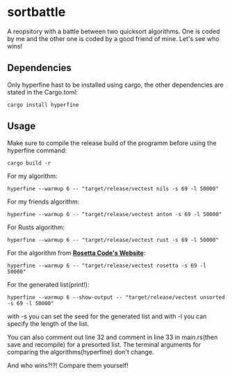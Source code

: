 # sortbattle
A reopsitory with a battle between two quicksort algorithms. One is coded by me and the other one is coded by a good friend of mine. Let's see who wins!

## Dependencies
Only hyperfine hast to be installed using cargo, the other dependencies are stated in the Cargo.toml:
```
cargo install hyperfine
```
## Usage

Make sure to compile the release build of the programm before using the hyperfine command:
```
cargo build -r
```
For my algorithm:
```
hyperfine --warmup 6 -- "target/release/vectest nils -s 69 -l 50000"
```
For my friends algorithm:
```
hyperfine --warmup 6 -- "target/release/vectest anton -s 69 -l 50000"
```
For Rusts algorithm:
```
hyperfine --warmup 6 -- "target/release/vectest rust -s 69 -l 50000"
```
For the algorithm from **[Rosetta Code's Website](https://rosettacode.org/wiki/Sorting_algorithms/Quicksort#Rust)**:
```
hyperfine --warmup 6 -- "target/release/vectest rosetta -s 69 -l 50000"
```
For the generated list(print!):
```
hyperfine --warmup 6 --show-output -- "target/release/vectest unsorted -s 69 -l 50000"
```
with -s you can set the seed for the generated list and with -l you can specify the length of the list.

You can also comment out line 32 and comment in line 33 in main.rs(then save and recompile) for a presorted list. The terminal arguments for comparing the algorithms(hyperfine) don't change. 

And who wins?!?! Compare them yourself!
